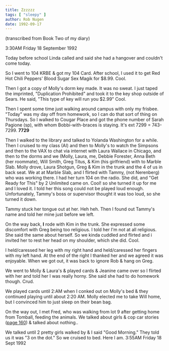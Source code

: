 ```yaml
---
title: Zzzzzz
tags: [ "sleepy" ]
author: Rob Nugen
date: 1992-09-17
---
```


<p class=note>(transcribed from Book Two of my diary)

<p class=date>3:30AM Friday 18 September 1992</p>

<p>Today before school Linda called and said she had a hangover and couldn't come today.</p>

<p>So I went to 104 KRBE &amp; got my 104 Card.  After school, I used it to get Red Hot Chili Peppers' Blood Sugar Sex Magik for $8.99.  Cool.</p>

<p>Then I got a copy of Molly's dorm key made.  It was no sweat.  I just taped the imprinted, "Duplication Prohibited" and took it to the key shop
outside of Sears.  He said, "This type of key will run you $2.99"  Cool.</p>

<p>Then I spent some time just walking around campus with only my frisbee.  "Today" was my day off from homework, so I can do that sort of thing on
Thursdays.  So I walked to Cougar Place and got the phone number of Sarah Pagione (sp), with whom Bobbi-with-braces is staying. It's ext 7299 =
743-7299.  <b>7729</b></p>

<p>Then I walked to the library and talked to Yolanda Washington for a while.  Then I cruised to my class (AI) and then to Molly's to watch the
Simpsons and then to the VAX to chat via internet with Laura Wallace in Chicago, and then to the dorms and we (Molly, Laura, me, Debbie Forester,
Anna Beth (her roommate), Will Smith, Greg Titus, &amp; Kim (his girlfriend) with to Marble Slab.  Molly drove, Laura Shotgun, Greg &amp; Kim in the
trunk and the 4 of us in back seat.  We at at Marble Slab, and I flirted with Tammy, (not Nerenberg) who was working there.   I had her turn 104 on
the radio.  She did, and "Get Ready for This" by 2 Unlimited came on.  Cool!  so she turned it up for me and I loved it.  I told her this song could
not be played loud enough.  Unfortunately, Tammy's boss or supervisor thought it was too loud, so she turned it down.</p>

<p>Tammy stuck her tongue out at her.  Heh heh.  Then I found out Tammy's name and told her mine just before we left.</p>

<p>On the way back, <b>I</b> rode with Kim in the trunk.  She expressed some discomfort with Greg being too religious.  I told her I'm not at all
religious.  She said the same about herself.  So we kinda cuddled and flirted and i invited her to rest her head on my shoulder, which she did.  Cool.</p>

<p>I held/caressed her leg with my right hand and held/caressed her fingers with my left hand.  At the end of the right I thanked her and we agreed it
was enjoyable.  When we got out, it was back to ignore Rob &amp; hang on Greg.</p>

<p>We went to Molly &amp; Laura's &amp; played cards &amp; Jeanine came over so I flirted with her and told her I was really horny.  She said she had
to do homework though.  Crud.</p>

<p>We played cards until 2:AM when I conked out on Molly's bed &amp; they continued playing until about 2:20 AM.  Molly elected me to take Will home,
but I convinced him to just sleep on their bean bag.</p>

<p>On the way out, I met Fred, who was walking from lot 9 after getting home from Tomball, feeding the animals.  We talked about girls &amp; cop car
stories (<a href="http://robnugen.com/cgi-bin/journal.pl?type=all&date=1992/08/28#Heather">page 160</a>) &amp; talked about nothing..</p>

<p>We talked until 2 pretty girls walked by &amp; I said "Good Morning."  They told us it was "3 on the dot."  So we cruised to bed.  Here I am.
3:55AM Friday 18 Sept 1992</p>
